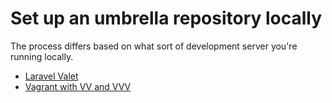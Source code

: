 # Set up an umbrella repository locally

The process differs based on what sort of development server you're running locally.

- [Laravel Valet](./site-setup-valet.md)
- [Vagrant with VV and VVV](./site-setup-vagrant.md)
